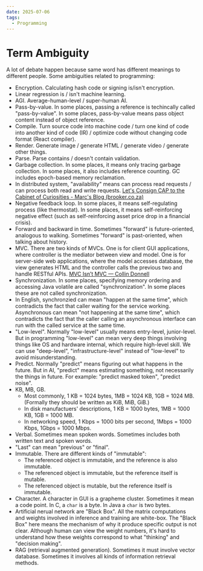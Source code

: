 ```yaml
---
date: 2025-07-06
tags:
  - Programming
---
```

# Term Ambiguity

A lot of debate happen because same word has different meanings to different people. Some ambiguities related to programming:

<!-- truncate -->

- Encryption. Calculating hash code or signing is/isn't encryption.
- Linear regression is / isn't machine learning.
- AGI. Average-human-level / super-human AI.
- Pass-by-value. In some places, passing a reference is techincally called "pass-by-value". In some places, pass-by-value means pass object content instead of object reference.
- Compile. Turn source code into machine code / turn one kind of code into another kind of code (IR) / optimize code without changing code format (React compiler).
- Render. Generate image / generate HTML / generate video / generate other things.
- Parse. Parse contains / doesn't contain validation.
- Garbage collection. In some places, it means only tracing garbage collection. In some places, it also includes reference counting. GC includes epoch-based memory reclamation.
- In distributed system, "availability" means can process read requests / can process both read and write requests. [Let's Consign CAP to the Cabinet of Curiosities - Marc's Blog (brooker.co.za)](https://brooker.co.za/blog/2024/07/25/cap-again.html)
- Negative feedback loop. In some places, it means self-regulating process (like thermostat). In some places, it means self-reinforcing negative effect (such as self-reinforcing asset price drop in a financial crisis).
- Forward and backward in time. Sometimes "forward" is future-oriented, analogous to walking. Sometimes "forward" is past-oriented, when talking about history.
- MVC. There are two kinds of MVCs. One is for client GUI applications, where controller is the mediator between view and model. One is for server-side web applications, where the model accesses database, the view generates HTML and the controller calls the previous two and handle RESTful APIs. [MVC Isn’t MVC — Collin Donnell](https://collindonnell.com/mvc-isnt-mvc)
- Synchronization. In some places, specifying memory ordering and accessing Java volatile are called "synchronization". In some places these are not called synchronization.
- In English, synchronzied can mean "happen at the same time", which contradicts the fact that caller waiting for the service working. Asynchronous can mean "not happening at the same time", which contradicts the fact that the caller calling an asynchronous interface can run with the called service at the same time.
- "Low-level". Normally "low-level" usually means entry-level, junior-level. But in programming "low-level" can mean very deep things involving things like OS and hardware internal, which require high-level skill. We can use "deep-level", "infrastructure-level" instead of "low-level" to avoid misunderstanding.
- Predict. Normally "predict" means figuring out what happens in the future. But in AI, "predict" means estimating something, not necessarily the things in future. For example: "predict masked token", "predict noise".
- KB, MB, GB. 
  - Most commonly, 1 KB = 1024 bytes, 1MB = 1024 KB, 1GB = 1024 MB. (Formally they should be written as KiB, MiB, GiB.)
  - In disk manufactuers' descriptions, 1 KB = 1000 bytes, 1MB = 1000 KB, 1GB = 1000 MB. 
  - In networking speed, 1 Kbps = 1000 bits per second, 1Mbps = 1000 Kbps, 1Gbps = 1000 Mbps.
- Verbal. Sometimes mean spoken words. Sometimes includes both written text and spoken words.
- "Last" can mean "previous" or "final".
- Immutable. There are different kinds of "immutable":
  - The referenced object is immutable, and the reference is also immutable.
  - The referenced object is immutable, but the reference itself is mutable.
  - The referenced object is mutable, but the reference itself is immutable.
- Character. A character in GUI is a grapheme cluster. Sometimes it mean a code point. In C, a `char` is a byte. In Java a `char` is two bytes.
- Artificial nerual network are "Black Box". All the matrix computations and weights involved in inference and training are white-box. The "Black Box" here means the mechanism of why it produce specific output is not clear. Although human can view the weight numbers, it's hard to understand how these weights correspond to what "thinking" and "decision making".
- RAG (retrieval augmented generation). Sometimes it must involve vector database. Sometimes it involves all kinds of information retrieval methods.


